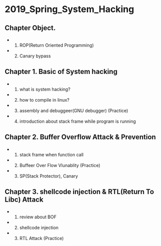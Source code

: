 # 2019_Spring_System_Hacking

## Chapter Object.

* 1. ROP(Return Oriented Programming)
* 2. Canary bypass

## Chapter 1. Basic of System hacking

* 1. what is system hacking?
* 2. how to compile in linux?
* 3. assembly and debuggeer(GNU debugger) (Practice)
* 4. introduction about stack frame while program is running

## Chapter 2. Buffer Overflow Attack & Prevention

* 1. stack frame when function call
* 2. Buffeer Over Flow Vlunablity (Practice)
* 3. SP(Stack Protector), Canary

## Chapter 3. shellcode injection & RTL(Return To Libc) Attack

* 1. review about BOF
* 2. shellcode injection
* 3. RTL Attack (Practice)
